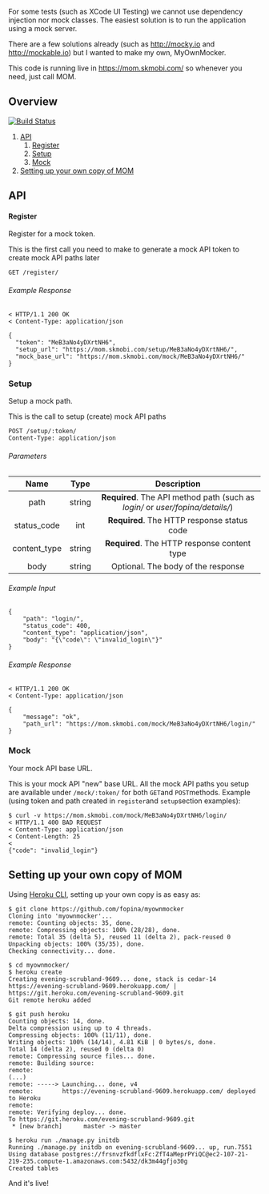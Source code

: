 For some tests  (such as XCode UI Testing) we cannot use dependency injection nor mock classes. The easiest solution is to run the application using a mock server.

There are a few solutions already (such as http://mocky.io and http://mockable.io) but I wanted to make my own, MyOwnMocker.

This code is running live in https://mom.skmobi.com/ so whenever you need, just call MOM.

## Overview
[![Build Status](https://travis-ci.org/fopina/myownmocker.svg)](https://travis-ci.org/fopina/myownmocker)

1. [API](#api)
    1.  [Register](#register)
    2.  [Setup](#setup)
    3.  [Mock](#mock)
2. [Setting up your own copy of MOM](#setting-up-your-own-copy-of-mom)

## API

#### Register
Register for a mock token.

This is the first call you need to make to generate a mock API token to create mock API paths later

    GET /register/

###### Example Response

    < HTTP/1.1 200 OK
    < Content-Type: application/json

    {
      "token": "MeB3aNo4yDXrtNH6",
      "setup_url": "https://mom.skmobi.com/setup/MeB3aNo4yDXrtNH6/",
      "mock_base_url": "https://mom.skmobi.com/mock/MeB3aNo4yDXrtNH6/"
    }

### Setup
Setup a mock path.

This is the call to setup (create) mock API paths

    POST /setup/:token/
    Content-Type: application/json

###### Parameters

| Name              | Type      | Description   |
| :---------------: |:---------:| :------------:|
| path              | string    | **Required**. The API method path (such as *login/* or *user/fopina/details/*) |
| status_code       | int       | **Required**. The HTTP response status code   |
| content_type      | string    | **Required**. The HTTP response content type  |
| body              | string    | Optional. The body of the response            |

###### Example Input

    {
        "path": "login/",
        "status_code": 400,
        "content_type": "application/json",
        "body": "{\"code\": \"invalid_login\"}"
    }

###### Example Response

    < HTTP/1.1 200 OK
    < Content-Type: application/json

    {
        "message": "ok",
        "path_url": "https://mom.skmobi.com/mock/MeB3aNo4yDXrtNH6/login/"
    }

### Mock
Your mock API base URL.

This is your mock API "new" base URL. All the mock API paths you setup are available under `/mock/:token/` for both `GET`and `POST`methods.
Example (using token and path created in `register`and `setup`section examples):

    $ curl -v https://mom.skmobi.com/mock/MeB3aNo4yDXrtNH6/login/
    < HTTP/1.1 400 BAD REQUEST
    < Content-Type: application/json
    < Content-Length: 25
    <
    {"code": "invalid_login"}

## Setting up your own copy of MOM

Using [Heroku CLI](https://devcenter.heroku.com/articles/heroku-command), setting up your own copy is as easy as:

    $ git clone https://github.com/fopina/myownmocker
    Cloning into 'myownmocker'...
    remote: Counting objects: 35, done.
    remote: Compressing objects: 100% (28/28), done.
    remote: Total 35 (delta 5), reused 11 (delta 2), pack-reused 0
    Unpacking objects: 100% (35/35), done.
    Checking connectivity... done.

    $ cd myownmocker/
    $ heroku create
    Creating evening-scrubland-9609... done, stack is cedar-14
    https://evening-scrubland-9609.herokuapp.com/ | https://git.heroku.com/evening-scrubland-9609.git
    Git remote heroku added

    $ git push heroku
    Counting objects: 14, done.
    Delta compression using up to 4 threads.
    Compressing objects: 100% (11/11), done.
    Writing objects: 100% (14/14), 4.81 KiB | 0 bytes/s, done.
    Total 14 (delta 2), reused 0 (delta 0)
    remote: Compressing source files... done.
    remote: Building source:
    remote:
    (...)
    remote: -----> Launching... done, v4
    remote:        https://evening-scrubland-9609.herokuapp.com/ deployed to Heroku
    remote:
    remote: Verifying deploy... done.
    To https://git.heroku.com/evening-scrubland-9609.git
     * [new branch]      master -> master

    $ heroku run ./manage.py initdb
    Running ./manage.py initdb on evening-scrubland-9609... up, run.7551
    Using database postgres://frsnvzfkdflxFc:ZfT4aMeprPYiQC@ec2-107-21-219-235.compute-1.amazonaws.com:5432/dk3m44gfjo30g
    Created tables

And it's live!